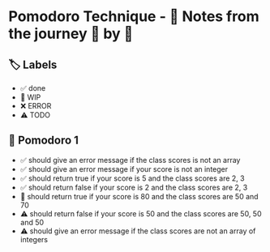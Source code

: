 # Pomodoro Technique - 📝 Notes from the journey 🍅 by 🍅


## 🏷️ Labels

- ✅ done
- 🚧 WIP
- ❌ ERROR
- ⚠ TODO

## 🍅 Pomodoro 1

- ✅ should give an error message if the class scores is not an array
- ✅ should give an error message if your score is not an integer
- ✅ should return true if your score is 5 and the class scores are 2, 3
- ✅ should return false if your score is 2 and the class scores are 2, 3
- 🚧 should return true if your score is 80 and the class scores are 50 and 70
- ⚠ should return false if your score is 50 and the class scores are 50, 50 and 50
- ⚠ should give an error message if the class scores are not an array of integers
